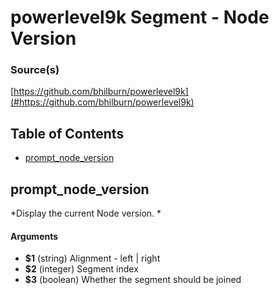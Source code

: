 # powerlevel9k Segment - Node Version


### Source(s)

[https://github.com/bhilburn/powerlevel9k](#https://github.com/bhilburn/powerlevel9k)


## Table of Contents

- [prompt_node_version](#prompt_node_version)

## prompt_node_version
*Display the current Node version. *

#### Arguments

- **$1** (string) Alignment - left | right
- **$2** (integer) Segment index
- **$3** (boolean) Whether the segment should be joined


